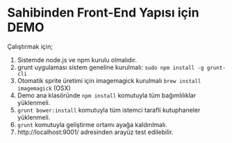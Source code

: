 Sahibinden Front-End Yapısı için DEMO
=====================================

Çalıştırmak için;

1. Sistemde node.js ve npm kurulu olmalıdır.
1. grunt uygulaması sistem geneline kurulmalı: `sudo npm install -g grunt-cli`
1. Otomatik sprite üretimi için imagemagick kurulmalı `brew install imagemagick` (OSX)
1. Demo ana klasöründe `npm install` komutuyla tüm bağımlılıklar yüklenmeli.
1. `grunt bower:install` komutuyla tüm istemci tarafli kutuphaneler yüklenmeli.
1. `grunt` komutuyla geliştirme ortamı ayağa kaldırılmalı.
1. http://localhost:9001/ adresinden arayüz test edilebilir.
